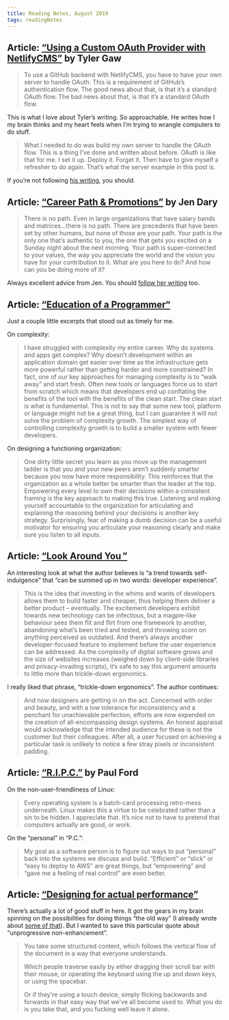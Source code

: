```yaml
---
title: Reading Notes, August 2019
tags: readingNotes
---
```


## Article: [“Using a Custom OAuth Provider with NetlifyCMS”](https://tylergaw.com/articles/netlify-cms-custom-oath-provider/) by Tyler Gaw

> To use a GitHub backend with NetlifyCMS, you have to have your own server to handle OAuth. This is a requirement of GitHub’s authentication flow. The good news about that, is that it’s a standard OAuth flow. The bad news about that, is that it’s a standard OAuth flow.

This is what I love about Tyler’s writing. So approachable. He writes how I my brain thinks and my heart feels when I’m trying to wrangle computers to do stuff.

> What I needed to do was build my own server to handle the OAuth flow. This is a thing I’ve done and written about before. OAuth is like that for me. I set it up. Deploy it. Forget it. Then have to give myself a refresher to do again. That’s what the server example in this post is.

If you’re not following [his writing](https://tylergaw.com/articles/), you should.

## Article: [“Career Path & Promotions”](https://medium.com/@jenniferdary/dear-plucky-3-78787fe5956b) by Jen Dary

> There is no path. Even in large organizations that have salary bands and matrices…there is no path. There are precedents that have been set by other humans, but none of those are your path. Your path is the only one that’s authentic to you, the one that gets you excited on a Sunday night about the next morning. Your path is super-connected to your values, the way you appreciate the world and the vision you have for your contribution to it. What are you here to do? And how can you be doing more of it?

Always excellent advice from Jen. You should [follow her writing](https://www.beplucky.com/blog/) too.

## Article: [“Education of a Programmer“](https://hackernoon.com/education-of-a-programmer-aaecf2d35312)

Just a couple little excerpts that stood out as timely for me.

On complexity:

> I have struggled with complexity my entire career. Why do systems and apps get complex? Why doesn’t development within an application domain get easier over time as the infrastructure gets more powerful rather than getting harder and more constrained? In fact, one of our key approaches for managing complexity is to “walk away” and start fresh. Often new tools or languages force us to start from scratch which means that developers end up conflating the benefits of the tool with the benefits of the clean start. The clean start is what is fundamental. This is not to say that some new tool, platform or language might not be a great thing, but I can guarantee it will not solve the problem of complexity growth. The simplest way of controlling complexity growth is to build a smaller system with fewer developers.

On designing a functioning organization:

> One dirty little secret you learn as you move up the management ladder is that you and your new peers aren’t suddenly smarter because you now have more responsibility. This reinforces that the organization as a whole better be smarter than the leader at the top. Empowering every level to own their decisions within a consistent framing is the key approach to making this true. Listening and making yourself accountable to the organization for articulating and explaining the reasoning behind your decisions is another key strategy. Surprisingly, fear of making a dumb decision can be a useful motivator for ensuring you articulate your reasoning clearly and make sure you listen to all inputs.

## Article: [“Look Around You ”](https://paulrobertlloyd.com/2019/02/look_around_you)

An interesting look at what the author believes is “a trend towards self-indulgence” that “can be summed up in two words: developer experience”. 

> This is the idea that investing in the whims and wants of developers allows them to build faster and cheaper, thus helping them deliver a better product – eventually. The excitement developers exhibit towards new technology can be infectious, but a magpie-like behaviour sees them flit and flirt from one framework to another, abandoning what’s been tried and tested, and throwing scorn on anything perceived as outdated. And there’s always another developer-focused feature to implement before the user experience can be addressed. As the complexity of digital software grows and the size of websites increases (weighed down by client-side libraries and privacy-invading scripts), it’s safe to say this argument amounts to little more than trickle-down ergonomics.

I really liked that phrase, “trickle-down ergonomics”. The author continues:

> And now designers are getting in on the act. Concerned with order and beauty, and with a low tolerance for inconsistency and a penchant for unachievable perfection, efforts are now expended on the creation of all-encompassing design systems. An honest appraisal would acknowledge that the intended audience for these is not the customer but their colleagues. After all, a user focused on achieving a particular task is unlikely to notice a few stray pixels or inconsistent padding.

## Article: [“R.I.P.C.”](https://postlight.com/trackchanges/r-i-p-c) by Paul Ford

On the non-user-friendliness of Linux:

> Every operating system is a batch-card processing retro-mess underneath. Linux makes this a virtue to be celebrated rather than a sin to be hidden. I appreciate that. It’s nice not to have to pretend that computers actually are good, or work.

On the “personal” in “P.C.”:

> My goal as a software person is to figure out ways to put “personal” back into the systems we discuss and build. “Efficient” or “slick” or “easy to deploy to AWS” are great things, but “empowering” and “gave me a feeling of real control” are even better.

## Article: [“Designing for actual performance”](https://adamsilver.io/articles/designing-for-actual-performance/)

There’s actually a lot of good stuff in here. It got the gears in my brain spinning on the possibilities for doing things “the old way” (I already wrote about [some of that](https://blog.jim-nielsen.com/2019/designing-and-engineering-progressive-disclosure/)). But I wanted to save this particular quote about “unprogressive non-enhancement”.

> You take some structured content, which follows the vertical flow of the document in a way that everyone understands.
>
> Which people traverse easily by either dragging their scroll bar with their mouse, or operating the keyboard using the up and down keys, or using the spacebar.
>
> Or if they're using a touch device, simply flicking backwards and forwards in that easy way that we've all become used to. What you do is you take that, and you fucking well leave it alone.

